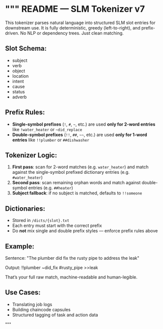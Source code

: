 
"""
README — SLM Tokenizer v7
=========================

This tokenizer parses natural language into structured SLM slot entries for downstream use. It is fully deterministic, greedy (left-to-right), and prefix-driven. No NLP or dependency trees. Just clean matching.

Slot Schema:
------------
- subject
- verb
- object
- location
- intent
- cause
- status
- adverb

Prefix Rules:
-------------
- **Single-symbol prefixes** (`!`, `#`, `~`, etc.) are used **only for 2-word entries** like `!water_heater` or `~did_replace`
- **Double-symbol prefixes** (`!!`, `##`, `~~`, etc.) are used **only for 1-word entries** like `!!plumber` or `##dishwasher`

Tokenizer Logic:
----------------
1. **First pass**: scan for 2-word matches (e.g. `water_heater`) and match against the single-symbol prefixed dictionary entries (e.g. `#water_heater`)
2. **Second pass**: scan remaining orphan words and match against double-symbol entries (e.g. `##heater`)
3. **Subject fallback**: if no subject is matched, defaults to `!!someone`

Dictionaries:
-------------
- Stored in `/dicts/{slot}.txt`
- Each entry must start with the correct prefix
- Do **not** mix single and double prefix styles — enforce prefix rules above

Example:
--------
Sentence:
    "The plumber did fix the rusty pipe to address the leak"

Output:
    !!plumber ~did_fix #rusty_pipe >>leak

That’s your full raw match, machine-readable and human-legible.

Use Cases:
----------
- Translating job logs
- Building chaincode capsules
- Structured tagging of task and action data

"""
